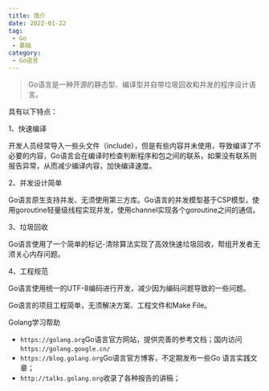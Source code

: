 ```yaml
---
title: 简介
date: 2022-01-22
tag:
 - Go
 - 基础
category:
 - Go语言
---
```



>Go语言是一种开源的静态型、编译型并自带垃圾回收和并发的程序设计语言。

具有以下特点：

1、快速编译

开发人员经常导入一些头文件（include），但是有些内容并未使用，导致编译了不必要的内容，Go语言会在编译时检查判断程序和包之间的联系，如果没有联系则报告异常，从而减少编译内容，加快编译速度。

2、并发设计简单

Go语言原生支持并发、无须使用第三方库。Go语言的并发模型基于CSP模型，使用goroutine轻量级线程实现并发，使用channel实现各个goroutine之间的通信。

3、垃圾回收

Go语言使用了一个简单的标记-清除算法实现了高效快速垃圾回收，帮组开发者无须关心内存问题。

4、工程规范

Go语言使用统一的UTF-8编码进行开发，减少因为编码问题导致的一些问题。

Go语言的项目工程简单，无须解决方案、工程文件和Make File。

Golang学习帮助

- `https://golang.org`Go语言官方网站，提供完善的参考文档；国内访问`https://golang.google.cn/`
- `https://blog.golang.org`Go语言官方博客，不定期发布一些Go 语言实践文章；
- `http://talks.golang.org`收录了各种报告的讲稿；
